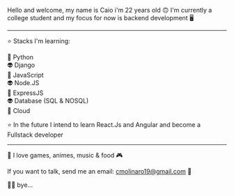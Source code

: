 Hello and welcome, my name is Caio i'm 22 years old :upside_down_face: I'm currently a college student and my focus for now is backend development :desktop_computer:

-------------
:star: Stacks I'm learning:

:space_invader: Python    
:alien: Django  
:space_invader: JavaScript      
:alien: Node.JS      
:space_invader: ExpressJS   
:alien: Database (SQL & NOSQL)  
:space_invader: Cloud 

:star: In the future I intend to learn React.Js and Angular and become a Fullstack developer  

------------
 
:pizza: I love games, animes, music & food :video_game:   

If you want to talk, send me an email: cmolinaro19@gmail.com :email:  

:face_exhaling: bye... 
